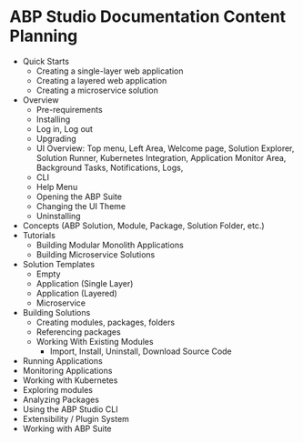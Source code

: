 # ABP Studio Documentation Content Planning

* Quick Starts
  * Creating a single-layer web application
  * Creating a layered web application
  * Creating a microservice solution
* Overview
  * Pre-requirements
  * Installing
  * Log in, Log out
  * Upgrading
  * UI Overview: Top menu, Left Area, Welcome page, Solution Explorer, Solution Runner, Kubernetes Integration, Application Monitor Area, Background Tasks, Notifications, Logs, 
  * CLI
  * Help Menu
  * Opening the ABP Suite
  * Changing the UI Theme
  * Uninstalling
* Concepts (ABP Solution, Module, Package, Solution Folder, etc.)
* Tutorials
  * Building Modular Monolith Applications
  * Building Microservice Solutions
* Solution Templates
  * Empty
  * Application (Single Layer)
  * Application (Layered)
  * Microservice
* Building Solutions
  * Creating modules, packages, folders
  * Referencing packages
  * Working With Existing Modules
    * Import, Install, Uninstall, Download Source Code
* Running Applications
* Monitoring Applications
* Working with Kubernetes
* Exploring modules
* Analyzing Packages
* Using the ABP Studio CLI
* Extensibility / Plugin System
* Working with ABP Suite